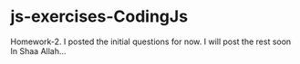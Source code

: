 # js-exercises-CodingJs
Homework-2. I posted the initial questions for now. 
I will post the rest soon In Shaa Allah...
